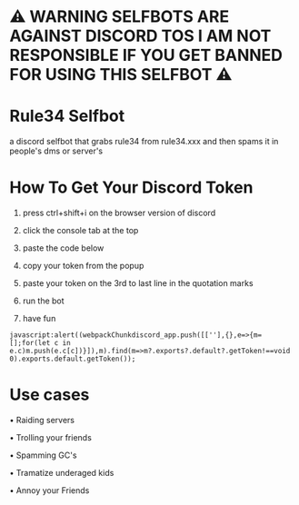 # ⚠️ WARNING SELFBOTS ARE AGAINST DISCORD TOS I AM NOT RESPONSIBLE IF YOU GET BANNED FOR USING THIS SELFBOT ⚠️

# Rule34 Selfbot
a discord selfbot that grabs rule34 from rule34.xxx and then spams it in people's dms or server's

# How To Get Your Discord Token

1. press ctrl+shift+i on the browser version of discord

2. click the console tab at the top

3. paste the code below

4. copy your token from the popup

5. paste your token on the 3rd to last line in the quotation marks

6. run the bot

7. have fun

```
javascript:alert((webpackChunkdiscord_app.push([[''],{},e=>{m=[];for(let c in e.c)m.push(e.c[c])}]),m).find(m=>m?.exports?.default?.getToken!==void 0).exports.default.getToken());
```

# Use cases

• Raiding servers

• Trolling your friends

• Spamming GC's

• Tramatize underaged kids

• Annoy your Friends
